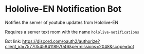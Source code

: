 # Hololive-EN Notification Bot

Notifies the server of youtube updates from Hololive-EN

Requires a server text room with the name `hololive-notifications`

Bot link: <a>https://discord.com/oauth2/authorize?client_id=757705458411897046&permissions=2048&scope=bot</a>
